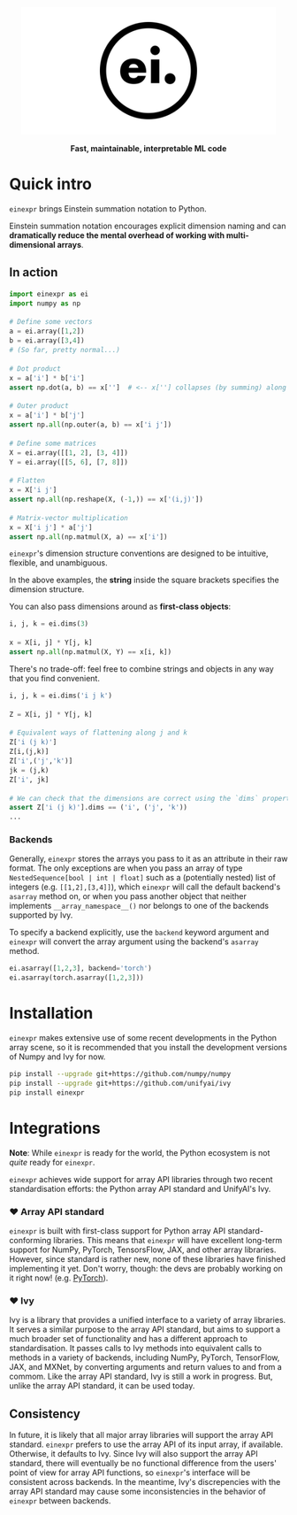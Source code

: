 <!-- Display logo centered -->
<p align="center">
  <img width="460" src="docs/static/images/logo-black-border-v3.png">
</p>

<p align="center">
    <b> Fast, maintainable, interpretable ML code </b>
</p>


# Quick intro

`einexpr` brings Einstein summation notation to Python.

Einstein summation notation encourages explicit dimension naming and can **dramatically reduce the mental overhead of working with multi-dimensional arrays**.

## In action

```python
import einexpr as ei
import numpy as np

# Define some vectors
a = ei.array([1,2])
b = ei.array([3,4])
# (So far, pretty normal...)

# Dot product
x = a['i'] * b['i']
assert np.dot(a, b) == x['']  # <-- x[''] collapses (by summing) along dimensions i, turning x['i'] into a scalar

# Outer product
x = a['i'] * b['j']
assert np.all(np.outer(a, b) == x['i j'])

# Define some matrices
X = ei.array([[1, 2], [3, 4]])
Y = ei.array([[5, 6], [7, 8]])

# Flatten
x = X['i j']
assert np.all(np.reshape(X, (-1,)) == x['(i,j)'])

# Matrix-vector multiplication
x = X['i j'] * a['j']
assert np.all(np.matmul(X, a) == x['i'])
```

`einexpr`'s dimension structure conventions are designed to be intuitive, flexible, and unambiguous.

In the above examples, the **string** inside the square brackets specifies the dimension structure.

You can also pass dimensions around as **first-class objects**:

```python
i, j, k = ei.dims(3)

x = X[i, j] * Y[j, k]
assert np.all(np.matmul(X, Y) == x[i, k])
```

There's no trade-off: feel free to combine strings and objects in any way that you find convenient.

```python
i, j, k = ei.dims('i j k')

Z = X[i, j] * Y[j, k]

# Equivalent ways of flattening along j and k
Z['i (j k)']
Z[i,(j,k)]
Z['i',('j','k')]
jk = (j,k)
Z['i', jk]

# We can check that the dimensions are correct using the `dims` property
assert Z['i (j k)'].dims == ('i', ('j', 'k'))
...
```

### Backends

Generally, `einexpr` stores the arrays you pass to it as an attribute in their raw format. The only exceptions are when you pass an array of type `NestedSequence[bool | int | float]` such as a (potentially nested) list of integers (e.g. `[[1,2],[3,4]]`), which `einexpr` will call the default backend's `asarray` method on, or when you pass another object that neither implements `__array_namespace__()` nor belongs to one of the backends supported by Ivy.

To specify a backend explicitly, use the `backend` keyword argument and `einexpr` will convert the array argument using the backend's `asarray` method.

```python
ei.asarray([1,2,3], backend='torch')
ei.asarray(torch.asarray([1,2,3]))
```

# Installation

`einexpr` makes extensive use of some recent developments in the Python array scene, so it is recommended that you install the development versions of Numpy and Ivy for now.

```bash
pip install --upgrade git+https://github.com/numpy/numpy
pip install --upgrade git+https://github.com/unifyai/ivy
pip install einexpr
```

# Integrations

**Note**: While `einexpr` is ready for the world, the Python ecosystem is not *quite* ready for `einexpr`.

`einexpr` achieves wide support for array API libraries through two recent standardisation efforts: the Python array API standard and UnifyAI's Ivy.

### ❤️ Array API standard

`einexpr` is built with first-class support for Python array API standard-conforming libraries. This means that `einexpr` will have excellent long-term support for NumPy, PyTorch, TensorsFlow, JAX, and other array libraries. However, since standard is rather new, none of these libraries have finished implementing it yet. Don't worry, though: the devs are probably working on it right now! (e.g. [PyTorch](https://github.com/pytorch/pytorch/issues/58743)).

### ❤️ Ivy

Ivy is a library that provides a unified interface to a variety of array libraries. It serves a similar purpose to the array API standard, but aims to support a much broader set of functionality and has a different approach to standardisation. It passes calls to Ivy methods into equivalent calls to methods in a variety of backends, including NumPy, PyTorch, TensorFlow, JAX, and MXNet, by converting arguments and return values to and from a commom. Like the array API standard, Ivy is still a work in progress. But, unlike the array API standard, it can be used today.

## Consistency

In future, it is likely that all major array libraries will support the array API standard. `einexpr` prefers to use the array API of its input array, if available. Otherwise, it defaults to Ivy. Since Ivy will also support the array API standard, there will eventually be no functional difference from the users' point of view for array API functions, so `einexpr`'s interface will be consistent across backends. In the meantime, Ivy's discrepencies with the array API standard may cause some inconsistencies in the behavior of `einexpr` between backends.
